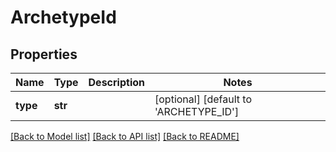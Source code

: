 # ArchetypeId

## Properties
Name | Type | Description | Notes
------------ | ------------- | ------------- | -------------
**type** | **str** |  | [optional] [default to 'ARCHETYPE_ID']

[[Back to Model list]](../README.md#documentation-for-models) [[Back to API list]](../README.md#documentation-for-api-endpoints) [[Back to README]](../README.md)

